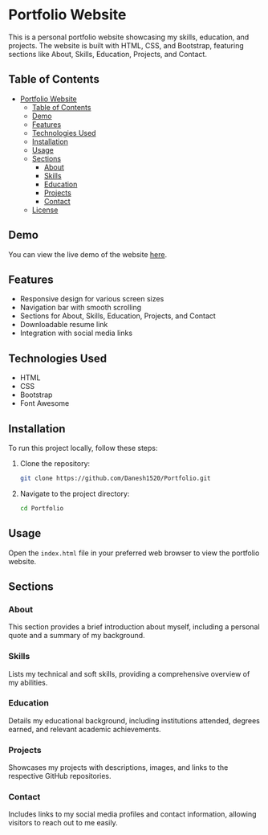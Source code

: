 
# Portfolio Website

This is a personal portfolio website showcasing my skills, education, and projects. The website is built with HTML, CSS, and Bootstrap, featuring sections like About, Skills, Education, Projects, and Contact.

## Table of Contents

- [Portfolio Website](#portfolio-website)
  - [Table of Contents](#table-of-contents)
  - [Demo](#demo)
  - [Features](#features)
  - [Technologies Used](#technologies-used)
  - [Installation](#installation)
  - [Usage](#usage)
  - [Sections](#sections)
    - [About](#about)
    - [Skills](#skills)
    - [Education](#education)
    - [Projects](#projects)
    - [Contact](#contact)
  - [License](#license)

## Demo

You can view the live demo of the website [here](https://danesh1520.github.io/Portfolio/).

## Features

- Responsive design for various screen sizes
- Navigation bar with smooth scrolling
- Sections for About, Skills, Education, Projects, and Contact
- Downloadable resume link
- Integration with social media links

## Technologies Used

- HTML
- CSS
- Bootstrap
- Font Awesome

## Installation

To run this project locally, follow these steps:

1. Clone the repository:
   ```sh
   git clone https://github.com/Danesh1520/Portfolio.git
   ```
2. Navigate to the project directory:
   ```sh
   cd Portfolio
   ```

## Usage

Open the `index.html` file in your preferred web browser to view the portfolio website.

## Sections

### About

This section provides a brief introduction about myself, including a personal quote and a summary of my background.

### Skills

Lists my technical and soft skills, providing a comprehensive overview of my abilities.

### Education

Details my educational background, including institutions attended, degrees earned, and relevant academic achievements.

### Projects

Showcases my projects with descriptions, images, and links to the respective GitHub repositories.

### Contact

Includes links to my social media profiles and contact information, allowing visitors to reach out to me easily.
